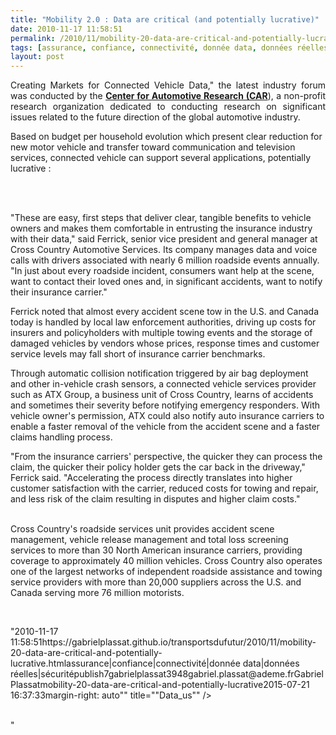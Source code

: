 ```yaml
---
title: "Mobility 2.0 : Data are critical (and potentially lucrative)"
date: 2010-11-17 11:58:51
permalink: /2010/11/mobility-20-data-are-critical-and-potentially-lucrative.html
tags: [assurance, confiance, connectivité, donnée data, données réelles, sécurité]
layout: post
---
```


<p style="text-align: justify">Creating Markets for Connected Vehicle Data," the latest industry forum was conducted by the <strong><a href=""http://www.crosscountry-auto.com/connected-vehicle-solutions"" target=""_blank"">Center for Automotive Research (CAR</a></strong>), a non-profit research organization dedicated to conducting research on significant issues related to the future direction of the global automotive industry.</p> <p style=""text-align: justify"">Based on budget per household evolution which present clear reduction for new motor vehicle and transfer toward communication and television services, connected vehicle can support several applications, potentially lucrative :</p> <p style=""text-align: justify""><a href="https://gabrielplassat.github.io/transportsdufutur/wp-content/uploads/sites/6/old/6a0120a66d2ad4970b0133f5f55d6e970b-800wi.jpg"" rel=""lightbox""><img alt=""Budget_us"" class=""asset  asset-image at-xid-6a0120a66d2ad4970b0133f5f55d6e970b"" src=""/wp-content/uploads/sites/6/old/6a0120a66d2ad4970b0133f5f55d6e970b-500wi.jpg"" style=""margin-left: automargin-right: auto"" title=""Budget_us"" /></a>  </p>  <!--more-->  <br />"These are easy, first steps that deliver clear, tangible benefits to vehicle owners and makes them comfortable in entrusting the insurance industry with their data," said Ferrick, senior vice president and general manager at Cross Country Automotive Services. Its company manages data and voice calls with drivers associated with nearly 6 million roadside events annually. "In just about every roadside incident, consumers want help at the scene, want to contact their loved ones and, in significant accidents, want to notify their insurance carrier." <p style=""text-align: justify"">Ferrick noted that almost every accident scene tow in the U.S. and Canada today is handled by local law enforcement authorities, driving up costs for insurers and policyholders with multiple towing events and the storage of damaged vehicles by vendors whose prices, response times and customer service levels may fall short of insurance carrier benchmarks.</p> <p style=""text-align: justify"">Through automatic collision notification triggered by air bag deployment and other in-vehicle crash sensors, a connected vehicle services provider such as ATX Group, a business unit of Cross Country, learns of accidents and sometimes their severity before notifying emergency responders. With vehicle owner's permission, ATX could also notify auto insurance carriers to enable a faster removal of the vehicle from the accident scene and a faster claims handling process.</p> <p style=""text-align: justify"">"From the insurance carriers' perspective, the quicker they can process the claim, the quicker their policy holder gets the car back in the driveway," Ferrick said. "Accelerating the process directly translates into higher customer satisfaction with the carrier, reduced costs for towing and repair, and less risk of the claim resulting in disputes and higher claim costs."</p> <p style=""text-align: justify""><a href="https://gabrielplassat.github.io/transportsdufutur/wp-content/uploads/sites/6/old/6a0120a66d2ad4970b0133f5f5602e970b-800wi.jpg"" rel=""lightbox""><img alt=""Appli_us"" class=""asset  asset-image at-xid-6a0120a66d2ad4970b0133f5f5602e970b"" src=""/wp-content/uploads/sites/6/old/6a0120a66d2ad4970b0133f5f5602e970b-500wi.jpg"" style=""margin-left: automargin-right: auto"" title=""Appli_us"" /></a> <br />Cross Country's roadside services unit provides accident scene management, vehicle release management and total loss screening services to more than 30 North American insurance carriers, providing coverage to approximately 40 million vehicles. Cross Country also operates one of the largest networks of independent roadside assistance and towing service providers with more than 20,000 suppliers across the U.S. and Canada serving more 76 million motorists.</p> <p><a href="https://gabrielplassat.github.io/transportsdufutur/wp-content/uploads/sites/6/old/6a0120a66d2ad4970b0133f5f55f4d970b-800wi.jpg"" rel=""lightbox""><img alt=""Data_us"" class=""asset  asset-image at-xid-6a0120a66d2ad4970b0133f5f55f4d970b"" src=""/wp-content/uploads/sites/6/old/6a0120a66d2ad4970b0133f5f55f4d970b-500wi.jpg"" style=""margin-left: automargin-right: auto"" title=""Data_us"" /></a> <br /> </p>"2010-11-17 11:58:51https://gabrielplassat.github.io/transportsdufutur/2010/11/mobility-20-data-are-critical-and-potentially-lucrative.htmlassurance|confiance|connectivité|donnée data|données réelles|sécuritépublish7gabrielplassat3948gabriel.plassat@ademe.frGabrielPlassatmobility-20-data-are-critical-and-potentially-lucrative2015-07-21 16:37:33margin-right: auto"" title=""Data_us"" /></a> <br /> </p>"
